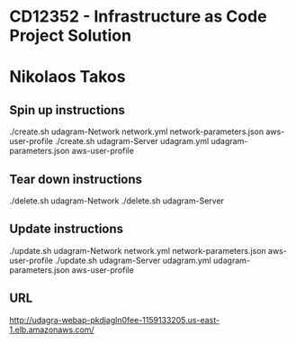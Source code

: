 # CD12352 - Infrastructure as Code Project Solution
# Nikolaos Takos

## Spin up instructions
./create.sh udagram-Network network.yml network-parameters.json aws-user-profile
./create.sh udagram-Server udagram.yml udagram-parameters.json aws-user-profile

## Tear down instructions
./delete.sh udagram-Network
./delete.sh udagram-Server

## Update instructions
./update.sh udagram-Network network.yml network-parameters.json aws-user-profile
./update.sh udagram-Server udagram.yml udagram-parameters.json aws-user-profile


## URL
http://udagra-webap-pkdjagln0fee-1159133205.us-east-1.elb.amazonaws.com/

